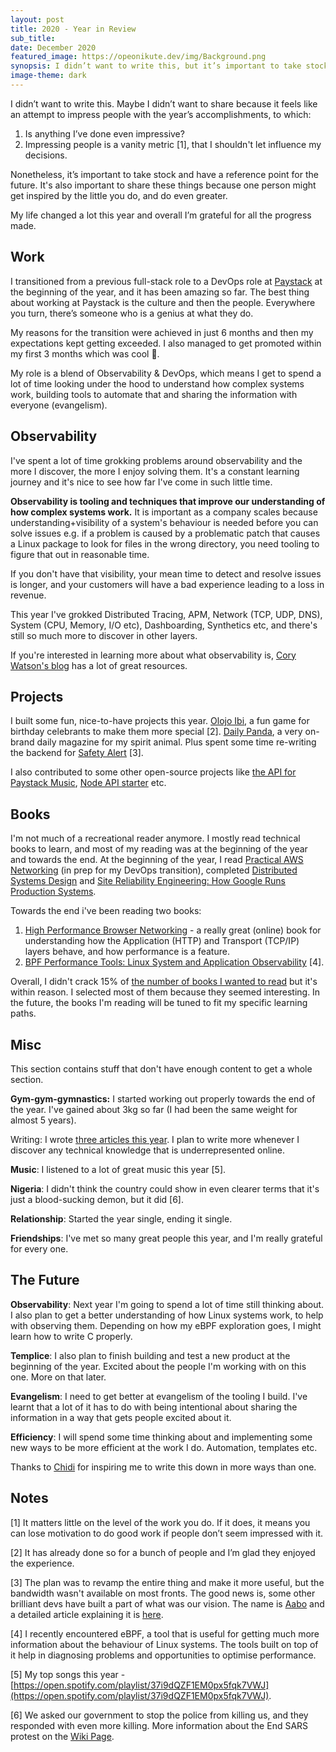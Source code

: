 ```yaml
---
layout: post
title: 2020 - Year in Review
sub_title:
date: December 2020
featured_image: https://opeonikute.dev/img/Background.png
synopsis: I didn’t want to write this, but it’s important to take stock and have a reference point for the future. My life changed a lot this year.
image-theme: dark
---
```


I didn’t want to write this. Maybe I didn’t want to share because it feels like an attempt to impress people with the year’s accomplishments, to which:

1. Is anything I’ve done even impressive?
2. Impressing people is a vanity metric [1], that I shouldn't let influence my decisions.

Nonetheless, it’s important to take stock and have a reference point for the future. It's also important to share these things because one person might get inspired by the little you do, and do even greater.

My life changed a lot this year and overall I’m grateful for all the progress made.

## Work

I transitioned from a previous full-stack role to a DevOps role at [Paystack](http://paystack.com/) at the beginning of the year, and it has been amazing so far. The best thing about working at Paystack is the culture and then the people. Everywhere you turn, there’s someone who is a genius at what they do.

My reasons for the transition were achieved in just 6 months and then my expectations kept getting exceeded. I also managed to get promoted within my first 3 months which was cool 🎉.

My role is a blend of Observability & DevOps, which means I get to spend a lot of time looking under the hood to understand how complex systems work, building tools to automate that and sharing the information with everyone (evangelism).

## Observability

I've spent a lot of time grokking problems around observability and the more I discover, the more I enjoy solving them. It's a constant learning journey and it's nice to see how far I've come in such little time.

**Observability is tooling and techniques that improve our understanding of how complex systems work.** It is important as a company scales because understanding+visibility of a system's behaviour is needed before you can solve issues e.g. if a problem is caused by a problematic patch that causes a Linux package to look for files in the wrong directory, you need tooling to figure that out in reasonable time.

If you don't have that visibility, your mean time to detect and resolve issues is longer, and your customers will have a bad experience leading to a loss in revenue.

This year I've grokked Distributed Tracing, APM, Network (TCP, UDP, DNS), System (CPU, Memory, I/O etc), Dashboarding, Synthetics etc, and there's still so much more to discover in other layers.

If you're interested in learning more about what observability is, [Cory Watson's blog](http://onemogin.com/observability/) has a lot of great resources.

## Projects

I built some fun, nice-to-have projects this year. [Olojo Ibi](https://olojo-ibi.xyz/), a fun game for birthday celebrants to make them more special [2]. [Daily Panda](https://daily-panda.site/), a very on-brand daily magazine for my spirit animal. Plus spent some time re-writing the backend for [Safety Alert](http://safety-alert.herokuapp.com/index) [3].

I also contributed to some other open-source projects like [the API for Paystack Music](https://github.com/PaystackHQ/paystack-music-api), [Node API starter](https://github.com/opeonikute/node-api-starter) etc.

## Books

I'm not much of a recreational reader anymore. I mostly read technical books to learn, and most of my reading was at the beginning of the year and towards the end. At the beginning of the year, I read [Practical AWS Networking](https://www.amazon.com/Practical-AWS-Networking-networks-Balancing-ebook/dp/B076WX4XNH?tag=techblast0f-20) (in prep for my DevOps transition), completed [Distributed Systems Design](https://www.amazon.com/Designing-Distributed-Systems-Patterns-Paradigms/dp/1491983647?tag=harshabalani-20) and [Site Reliability Engineering: How Google Runs Production Systems](https://www.amazon.com/Site-Reliability-Engineering-Production-Systems/dp/149192912X?tag=techblast0f-20).

Towards the end i've been reading two books: 

1. [High Performance Browser Networking](https://hpbn.co/) - a really great (online) book for understanding how the Application (HTTP) and Transport (TCP/IP) layers behave, and how performance is a feature. 
2. [BPF Performance Tools: Linux System and Application Observability](https://search.safaribooksonline.com/book/operating-systems-and-server-administration/linux/9780136588870) [4].

Overall, I didn't crack 15% of [the number of books I wanted to read](https://www.notion.so/2020-Reading-List-c4ba241c664140aa9c030f1ca4b67cef) but it's within reason. I selected most of them because they seemed interesting. In the future, the books I'm reading will be tuned to fit my specific learning paths.

## Misc

This section contains stuff that don't have enough content to get a whole section. 

**Gym-gym-gymnastics:** I started working out properly towards the end of the year. I've gained about 3kg so far (I had been the same weight for almost 5 years).

Writing: I wrote [three articles this year](https://opeonikute.dev/posts). I plan to write more whenever I discover any technical knowledge that is underrepresented online.

**Music**: I listened to a lot of great music this year [5].

**Nigeria**: I didn't think the country could show in even clearer terms that it's just a blood-sucking demon, but it did [6]. 

**Relationship**: Started the year single, ending it single. 

**Friendships**: I've met so many great people this year, and I'm really grateful for every one.

## The Future

**Observability**: Next year I'm going to spend a lot of time still thinking about. I also plan to get a better understanding of how Linux systems work, to help with observing them. Depending on how my eBPF exploration goes, I might learn how to write C properly.

**Templice**: I also plan to finish building and test a new product at the beginning of the year. Excited about the people I'm working with on this one. More on that later.

**Evangelism**: I need to get better at evangelism of the tooling I build. I've learnt that a lot of it has to do with being intentional about sharing the information in a way that gets people excited about it.

**Efficiency**: I will spend some time thinking about and implementing some new ways to be more efficient at the work I do. Automation, templates etc.

Thanks to [Chidi](https://twitter.com/ChidiWilliams__) for inspiring me to write this down in more ways than one.

## Notes

[1] It matters little on the level of the work you do. If it does, it means you can lose motivation to do good work if people don’t seem impressed with it.

[2] It has already done so for a bunch of people and I’m glad they enjoyed the experience. 

[3] The plan was to revamp the entire thing and make it more useful, but the bandwidth wasn't available on most fronts. The good news is, some other brilliant devs have built a part of what was our vision. The name is [Aabo](https://getaabo.com/) and a detailed article explaining it is [here](https://restofworld.org/2020/end-sars-nigeria-apps/).

[4] I recently encountered eBPF, a tool that is useful for getting much more information about the behaviour of Linux systems. The tools built on top of it help in diagnosing problems and opportunities to optimise performance.

[5] My top songs this year - [https://open.spotify.com/playlist/37i9dQZF1EM0px5fqk7VWJ](https://open.spotify.com/playlist/37i9dQZF1EM0px5fqk7VWJ). 

[6] We asked our government to stop the police from killing us, and they responded with even more killing. More information about the End SARS protest on the [Wiki Page](https://en.wikipedia.org/wiki/End_SARS).